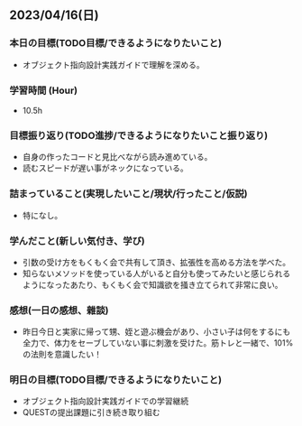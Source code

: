 ## 2023/04/16(日)

### 本日の目標(TODO目標/できるようになりたいこと)

- オブジェクト指向設計実践ガイドで理解を深める。

### 学習時間 (Hour)

- 10.5h

### 目標振り返り(TODO進捗/できるようになりたいこと振り返り)

- 自身の作ったコードと見比べながら読み進めている。
- 読むスピードが遅い事がネックになっている。

### 詰まっていること(実現したいこと/現状/行ったこと/仮説)

- 特になし。

### 学んだこと(新しい気付き、学び)

- 引数の受け方をもくもく会で共有して頂き、拡張性を高める方法を学べた。
- 知らないメソッドを使っている人がいると自分も使ってみたいと感じられるようになったあたり、もくもく会で知識欲を掻き立てられて非常に良い。

### 感想(一日の感想、雜談)

- 昨日今日と実家に帰って甥、姪と遊ぶ機会があり、小さい子は何をするにも全力で、体力をセーブしていない事に刺激を受けた。筋トレと一緒で、101%の法則を意識したい！

### 明日の目標(TODO目標/できるようになりたいこと)

- オブジェクト指向設計実践ガイドでの学習継続
- QUESTの提出課題に引き続き取り組む
